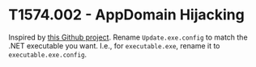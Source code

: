 # T1574.002 - AppDomain Hijacking
Inspired by [this Github project](https://github.com/NetSPI/ESC/blob/master/AppDomain-Hijack-Templates/AppDomain-Hijack-HelloWorld.cs).
Rename `Update.exe.config` to match the .NET executable you want. I.e., for `executable.exe`, rename it to `executable.exe.config`.